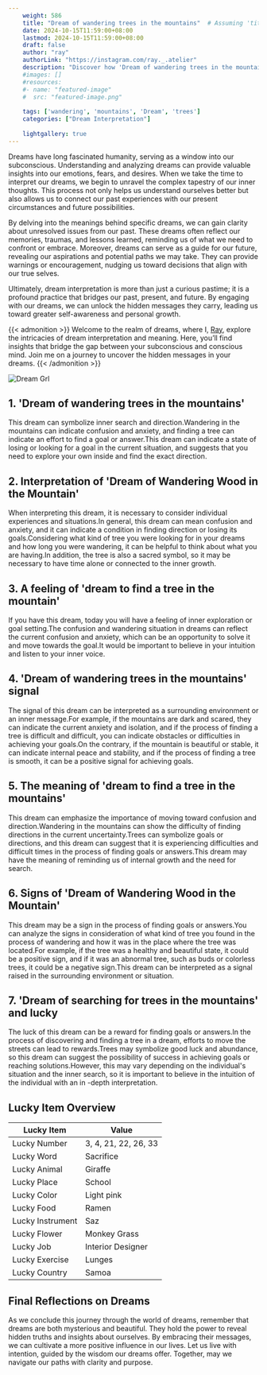 ```yaml
---
    weight: 586
    title: "Dream of wandering trees in the mountains"  # Assuming 'title' column exists
    date: 2024-10-15T11:59:00+08:00
    lastmod: 2024-10-15T11:59:00+08:00
    draft: false
    author: "ray"
    authorLink: "https://instagram.com/ray._.atelier"
    description: "Discover how 'Dream of wandering trees in the mountains' can interpret your future and uncover its significant meanings in your life."
    #images: []
    #resources:
    #- name: "featured-image"
    #  src: "featured-image.png"
    
    tags: ['wandering', 'mountains', 'Dream', 'trees']
    categories: ["Dream Interpretation"]
    
    lightgallery: true
---
```

    
Dreams have long fascinated humanity, serving as a window into our subconscious. Understanding and analyzing dreams can provide valuable insights into our emotions, fears, and desires. When we take the time to interpret our dreams, we begin to unravel the complex tapestry of our inner thoughts. This process not only helps us understand ourselves better but also allows us to connect our past experiences with our present circumstances and future possibilities.

By delving into the meanings behind specific dreams, we can gain clarity about unresolved issues from our past. These dreams often reflect our memories, traumas, and lessons learned, reminding us of what we need to confront or embrace. Moreover, dreams can serve as a guide for our future, revealing our aspirations and potential paths we may take. They can provide warnings or encouragement, nudging us toward decisions that align with our true selves.

Ultimately, dream interpretation is more than just a curious pastime; it is a profound practice that bridges our past, present, and future. By engaging with our dreams, we can unlock the hidden messages they carry, leading us toward greater self-awareness and personal growth.

{{< admonition >}}
Welcome to the realm of dreams, where I, [Ray](https://instagram.com/ray._.atelier), explore the intricacies of dream interpretation and meaning. Here, you’ll find insights that bridge the gap between your subconscious and conscious mind. Join me on a journey to uncover the hidden messages in your dreams.
{{< /admonition >}}

![Dream Grl](https://cdn.pixabay.com/photo/2017/11/02/03/35/gothic-2910057_1280.jpg "Dream Grl")

## 1. 'Dream of wandering trees in the mountains'
This dream can symbolize inner search and direction.Wandering in the mountains can indicate confusion and anxiety, and finding a tree can indicate an effort to find a goal or answer.This dream can indicate a state of losing or looking for a goal in the current situation, and suggests that you need to explore your own inside and find the exact direction.

## 2. Interpretation of 'Dream of Wandering Wood in the Mountain'
When interpreting this dream, it is necessary to consider individual experiences and situations.In general, this dream can mean confusion and anxiety, and it can indicate a condition in finding direction or losing its goals.Considering what kind of tree you were looking for in your dreams and how long you were wandering, it can be helpful to think about what you are having.In addition, the tree is also a sacred symbol, so it may be necessary to have time alone or connected to the inner growth.

## 3. A feeling of 'dream to find a tree in the mountain'
If you have this dream, today you will have a feeling of inner exploration or goal setting.The confusion and wandering situation in dreams can reflect the current confusion and anxiety, which can be an opportunity to solve it and move towards the goal.It would be important to believe in your intuition and listen to your inner voice.

## 4. 'Dream of wandering trees in the mountains' signal
The signal of this dream can be interpreted as a surrounding environment or an inner message.For example, if the mountains are dark and scared, they can indicate the current anxiety and isolation, and if the process of finding a tree is difficult and difficult, you can indicate obstacles or difficulties in achieving your goals.On the contrary, if the mountain is beautiful or stable, it can indicate internal peace and stability, and if the process of finding a tree is smooth, it can be a positive signal for achieving goals.

## 5. The meaning of 'dream to find a tree in the mountains'
This dream can emphasize the importance of moving toward confusion and direction.Wandering in the mountains can show the difficulty of finding directions in the current uncertainty.Trees can symbolize goals or directions, and this dream can suggest that it is experiencing difficulties and difficult times in the process of finding goals or answers.This dream may have the meaning of reminding us of internal growth and the need for search.

## 6. Signs of 'Dream of Wandering Wood in the Mountain'
This dream may be a sign in the process of finding goals or answers.You can analyze the signs in consideration of what kind of tree you found in the process of wandering and how it was in the place where the tree was located.For example, if the tree was a healthy and beautiful state, it could be a positive sign, and if it was an abnormal tree, such as buds or colorless trees, it could be a negative sign.This dream can be interpreted as a signal raised in the surrounding environment or situation.

## 7. 'Dream of searching for trees in the mountains' and lucky
The luck of this dream can be a reward for finding goals or answers.In the process of discovering and finding a tree in a dream, efforts to move the streets can lead to rewards.Trees may symbolize good luck and abundance, so this dream can suggest the possibility of success in achieving goals or reaching solutions.However, this may vary depending on the individual's situation and the inner search, so it is important to believe in the intuition of the individual with an in -depth interpretation.

## Lucky Item Overview
| Lucky Item          | Value              |
|---------------|--------------------|
| Lucky Number        | 3, 4, 21, 22, 26, 33  |
| Lucky Word          | Sacrifice |
| Lucky Animal        | Giraffe |
| Lucky Place         | School     |
| Lucky Color         | Light pink     |
| Lucky Food          | Ramen      |
| Lucky Instrument    | Saz |
| Lucky Flower        | Monkey Grass    |
| Lucky Job           | Interior Designer       |
| Lucky Exercise      | Lunges  |
| Lucky Country       | Samoa    |


##  Final Reflections on Dreams

As we conclude this journey through the world of dreams, remember that dreams are both mysterious and beautiful. They hold the power to reveal hidden truths and insights about ourselves. By embracing their messages, we can cultivate a more positive influence in our lives. Let us live with intention, guided by the wisdom our dreams offer. Together, may we navigate our paths with clarity and purpose.
